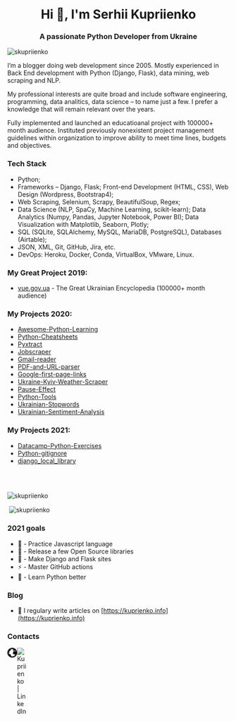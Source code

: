 <h1 align="center">Hi 👋, I'm Serhii Kupriienko</h1>
<h3 align="center">A passionate Python Developer from Ukraine</h3>

<p align="left"> <img src="https://komarev.com/ghpvc/?username=skupriienko" alt="skupriienko" /> </p>

I’m a blogger doing web development since 2005.
Mostly experienced in Back End development with Python (Django, Flask), data mining, web scraping and NLP.

My professional interests are quite broad and include software engineering, programming, data analitics, data science
 – to name just a few. I prefer a knowledge that will remain relevant over the years. 
 
Fully implemented and launched an educatioanal project with 100000+ month audience. Instituted previously nonexistent project management guidelines within organization to improve ability to meet time lines, budgets and objectives.

### Tech Stack

- Python;
- Frameworks – Django, Flask; Front-end Development (HTML, CSS), Web Design (Wordpress, Bootstrap4);
- Web Scraping, Selenium, Scrapy, BeautifulSoup, Regex;
- Data Science (NLP, SpaCy, Machine Learning, scikit-learn); Data Analytics (Numpy, Pandas, Jupyter Notebook, Power BI); Data Visualization with Matplotlib, Seaborn, Plotly;
- SQL (SQLite, SQLAlchemy, MySQL, MariaDB, PostgreSQL), Databases (Airtable);
- JSON, XML, Git, GitHub, Jira, etc.
- DevOps: Heroku, Docker, Conda, VirtualBox, VMware, Linux.

### My Great Project 2019:
- [vue.gov.ua](https://vue.gov.ua) - The Great Ukrainian Encyclopedia (100000+ month audience)

### My Projects 2020:
- [Awesome-Python-Learning](https://github.com/skupriienko/Awesome-Python-Learning)
- [Python-Cheatsheets](https://github.com/skupriienko/Python-Cheatsheets)
- [Pyxtract](https://github.com/skupriienko/Pyxtract)
- [Jobscraper](https://github.com/skupriienko/Jobscraper)
- [Gmail-reader](https://github.com/skupriienko/Gmail-reader)
- [PDF-and-URL-parser](https://github.com/skupriienko/PDF-and-URL-parser)
- [Google-first-page-links](https://github.com/skupriienko/Google-first-page-links)
- [Ukraine-Kyiv-Weather-Scraper](https://github.com/skupriienko/Ukraine-Kyiv-Weather-Scraper)
- [Pause-Effect](https://github.com/skupriienko/Pause-Effect)
- [Python-Tools](https://github.com/skupriienko/Python-Tools)
- [Ukrainian-Stopwords](https://github.com/skupriienko/Ukrainian-Stopwords)
- [Ukrainian-Sentiment-Analysis](https://github.com/skupriienko/Ukrainian-Sentiment-Analysis)

### My Projects 2021:
- [Datacamp-Python-Exercises](https://github.com/skupriienko/Datacamp-Python-Exercises)
- [Python-gitignore](https://github.com/skupriienko/Python-gitignore)
- [django_local_library](https://github.com/skupriienko/django_local_library)



<br>
<br>
<p><img align="left" src="https://github-readme-stats.vercel.app/api/top-langs/?username=skupriienko&layout=compact&hide=html" alt="skupriienko" /></p>
<br>
<p>&nbsp;<img align="center" src="https://github-readme-stats.vercel.app/api?username=skupriienko&show_icons=true" alt="skupriienko" /></p>

 
### 2021 goals 

- 💎 - Practice Javascript language
- 🥅 - Release a few Open Source libraries
- 🔮 - Make Django and Flask sites
- ⚡ - Master GitHub actions
- 🦋 - Learn Python better 

### Blog

- 📝 I regulary write articles on [https://kuprienko.info](https://kuprienko.info)
 
### Contacts

[<img align="left" alt="Kuprienko | Web" width="22px" src="https://raw.githubusercontent.com/iconic/open-iconic/master/svg/globe.svg" />][kuprienko.info]
[<img align="left" alt="Kupriienko | LinkedIn" width="22px" src="https://cdn.jsdelivr.net/npm/simple-icons@v3/icons/linkedin.svg" />][linkedin]

[kuprienko.info]: https://kuprienko.info
[linkedin]: https://linkedin.com/in/serhii-kupriienko
